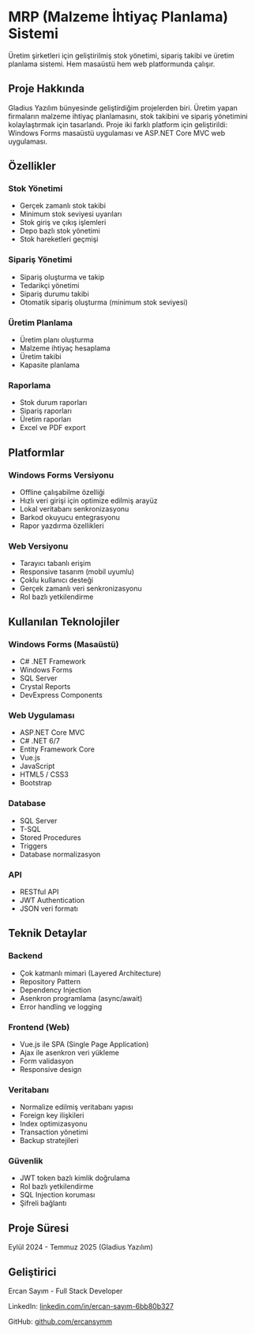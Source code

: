 # MRP (Malzeme İhtiyaç Planlama) Sistemi

Üretim şirketleri için geliştirilmiş stok yönetimi, sipariş takibi ve üretim planlama sistemi. Hem masaüstü hem web platformunda çalışır.

## Proje Hakkında

Gladius Yazılım bünyesinde geliştirdiğim projelerden biri. Üretim yapan firmaların malzeme ihtiyaç planlamasını, stok takibini ve sipariş yönetimini kolaylaştırmak için tasarlandı. Proje iki farklı platform için geliştirildi: Windows Forms masaüstü uygulaması ve ASP.NET Core MVC web uygulaması.

## Özellikler

### Stok Yönetimi
- Gerçek zamanlı stok takibi
- Minimum stok seviyesi uyarıları
- Stok giriş ve çıkış işlemleri
- Depo bazlı stok yönetimi
- Stok hareketleri geçmişi

### Sipariş Yönetimi
- Sipariş oluşturma ve takip
- Tedarikçi yönetimi
- Sipariş durumu takibi
- Otomatik sipariş oluşturma (minimum stok seviyesi)

### Üretim Planlama
- Üretim planı oluşturma
- Malzeme ihtiyaç hesaplama
- Üretim takibi
- Kapasite planlama

### Raporlama
- Stok durum raporları
- Sipariş raporları
- Üretim raporları
- Excel ve PDF export

## Platformlar

### Windows Forms Versiyonu
- Offline çalışabilme özelliği
- Hızlı veri girişi için optimize edilmiş arayüz
- Lokal veritabanı senkronizasyonu
- Barkod okuyucu entegrasyonu
- Rapor yazdırma özellikleri

### Web Versiyonu
- Tarayıcı tabanlı erişim
- Responsive tasarım (mobil uyumlu)
- Çoklu kullanıcı desteği
- Gerçek zamanlı veri senkronizasyonu
- Rol bazlı yetkilendirme

## Kullanılan Teknolojiler

### Windows Forms (Masaüstü)
- C# .NET Framework
- Windows Forms
- SQL Server
- Crystal Reports
- DevExpress Components

### Web Uygulaması
- ASP.NET Core MVC
- C# .NET 6/7
- Entity Framework Core
- Vue.js
- JavaScript
- HTML5 / CSS3
- Bootstrap

### Database
- SQL Server
- T-SQL
- Stored Procedures
- Triggers
- Database normalizasyon

### API
- RESTful API
- JWT Authentication
- JSON veri formatı

## Teknik Detaylar

### Backend
- Çok katmanlı mimari (Layered Architecture)
- Repository Pattern
- Dependency Injection
- Asenkron programlama (async/await)
- Error handling ve logging

### Frontend (Web)
- Vue.js ile SPA (Single Page Application)
- Ajax ile asenkron veri yükleme
- Form validasyon
- Responsive design

### Veritabanı
- Normalize edilmiş veritabanı yapısı
- Foreign key ilişkileri
- Index optimizasyonu
- Transaction yönetimi
- Backup stratejileri

### Güvenlik
- JWT token bazlı kimlik doğrulama
- Rol bazlı yetkilendirme
- SQL Injection koruması
- Şifreli bağlantı

## Proje Süresi

Eylül 2024 - Temmuz 2025 (Gladius Yazılım)

## Geliştirici

Ercan Sayım - Full Stack Developer

LinkedIn: [linkedin.com/in/ercan-sayım-6bb80b327](https://www.linkedin.com/in/ercan-sayım-6bb80b327)

GitHub: [github.com/ercansymm](https://github.com/ercansymm)
